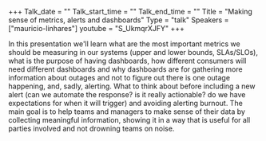 +++
Talk_date = ""
Talk_start_time = ""
Talk_end_time = ""
Title = "Making sense of metrics, alerts and dashboards"
Type = "talk"
Speakers = ["mauricio-linhares"]
youtube = "S_UkmqrXJFY"
+++

In this presentation we'll learn what are the most important metrics we should be measuring in our systems (upper and lower bounds, SLAs/SLOs), what is the purpose of having dashboards, how different consumers will need different dashboards and why dashboards are for gathering more information about outages and not to figure out there is one outage happening, and, sadly, alerting. What to think about before including a new alert (can we automate the response? is it really actionable? do we have expectations for when it will trigger) and avoiding alerting burnout. The main goal is to help teams and managers to make sense of their data by collecting meaningful information, showing it in a way that is useful for all parties involved and not drowning teams on noise.